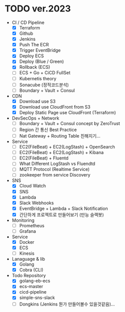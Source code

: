 # TODO ver.2023

- CI / CD Pipeline
  - [x] Terraform
  - [x] Github 
  - [x] Jenkins
  - [x] Push The ECR
  - [x] Trigger EventBridge
  - [x] Deploy ECS
  - [x] Deploy (Blue / Green)
  - [x] Rollback (ECS)
  - [ ] ECS + Go + CiCD FullSet
  - [ ] Kubernetis theory
  - [ ] Sonacube (정적코드분석)
  - [ ] Boundary + Vault + Consul
 
- CDN
  - [x] Download use S3
  - [x] Download use CloudFront from S3
  - [x] Deploy Static Page use CloudFront (Terraform)

- DevSecOps + Network
  - [ ] Boundary + Vault + Consul concept by ZeroTrust
  - [ ] Region 간 통신 Best Practice
  - [ ] Nat Gateway + Routing Table 친해지기...
 
- Service
  - [ ] EC2(FileBeat) + EC2(LogStash) + OpenSearch
  - [ ] EC2(FileBeat) + EC2(LogStash) + Kibana
  - [ ] EC2(FileBeat) + Fluentd
  - [ ] What Different LogStash vs Fluendtd
  - [ ] MQTT Protocol (Realtime Service)
  - [ ] zookeeper from service Discovery

- SNS
  - [x] Cloud Watch
  - [x] SNS
  - [x] Lambda
  - [x] Slack Webhooks
  - [x] EventBridge + Lambda + Slack Notification 
  - [x] 간단하게 프로젝트로 만들어보기 (만능 슬랙봇)

- Monitoring
  - [ ] Prometheus
  - [ ] Grafana

- Service
  - [x] Docker
  - [x] ECS
  - [ ] Kinesis
 
- Lanaguage & lib
  - [x] Golang
  - [x] Cobra (CLI)

- Todo Repository
  - [x] golang-eb-ecs
  - [x] ecs-master
  - [x] cicd-pipeline
  - [x] simple-sns-slack
  - [ ] Dongkins (Jenkins 뭔가 만들어볼수 있을것같음)... 
